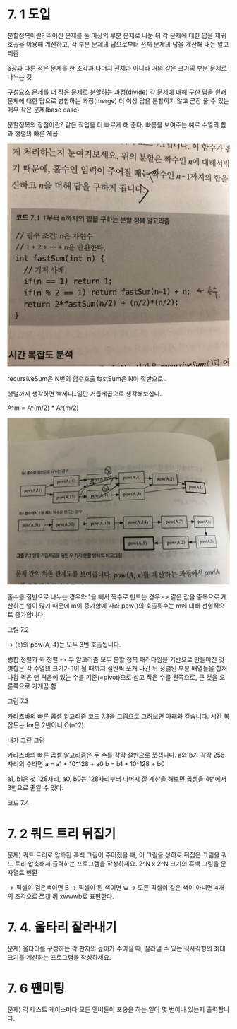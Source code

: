 # 7. 1 도입

분할정복이란? 주어진 문제를 둘 이상의 부분 문제로 나눈 뒤 각 문제에 대한 답을 재귀 호출을 이용해 계산하고, 각 부분 문제의 답으로부터 전체 문제의 답을 계산해 내는 알고리즘

6장과 다른 점은 문제를 한 조각과 나머지 전체가 아니라 거의 같은 크기의 부분 문제로 나누는 것

구성요소
문제를 더 작은 문제로 분할하는 과정(divide)
각 문제에 대해 구한 답을 원래 문제에 대한 답으로 병합하는 과정(merge)
더 이상 답을 분할하지 않고 곧장 풀 수 있는 매우 작은 문제(base case)

분할정복의 장점이란? 같은 작업을 더 빠르게 해 준다.
빠름을 보여주는 예로 수열의 합과 행렬의 빠른 제곱

![7_1](./7_1.jpg)

recursiveSum은 N번의 함수호출
fastSum은 N이 절반으로..



행렬까지 생각하면 빡세니..일단 거듭제곱으로 생각해보십다.

A^m = A^(m/2) * A^(m/2)

![7_2](./7_2.jpg)

홀수를 절반으로 나누는 경우와 1을 빼서 짝수로 만드는 경우
-> 같은 값을 중복으로 계산하는 일이 많기 때문에 m이 증가함에 따라 pow()의 호출횟수는 m에 대해 선형적으로 증가합니다. 

그림 7.2

-> (a)의 pow(A, 4)는 모두 3번 호출됩니다.

병합 정렬과 퀵 정렬
-> 두 알고리즘 모두 분할 정복 패러다임을 기반으로 만들어진 것
병합은 각 수열의 크기가 1이 될 때까지 절반씩 쪼개 나간 뒤 정렬된 부분 배열들을 합쳐 나감
퀵은 맨 처음에 있는 수를 기준(=pivot)으로 삼고 작은 수를 왼쪽으로, 큰 것을 오른쪽으로 가게끔 함

그림 7.3


카라츠바의 빠른 곱셈 알고리즘
코드 7.3을 그림으로 그려보면 아래와 같습니다.
시간 복잡도는 for문 2번이니 O(n^2)


내가 그린 그림


카라츠바의 빠른 곱셈 알고리즘은 두 수를 각각 절반으로 쪼갭니다.
a와 b가 각각 256자리의 수라면
a = a1 * 10^128 + a0
b = b1 * 10^128 + b0

a1, b1은 첫 128자리, a0, b0는 128자리부터 나머지
잘 계산을 해보면 곱셈을 4번에서 3번으로 줄일 수 있다. 

코드 7.4


# 7. 2 쿼드 트리 뒤집기

문제) 쿼드 트리로 압축된 흑백 그림이 주어졌을 때, 이 그림을 상하로 뒤집은 그림을 쿼드 트리 압축해서 출력하는 프로그램을 작성하세요.
2^N x 2^N 크기의 흑백 그림을 문자열로 변환

-> 픽셀이 검은색이면 B
-> 픽셀이 흰 색이면 w
-> 모든 픽셀이 같은 색이 아니면 4개의 조각으로 쪼갠 뒤 xwwwb로 표현한다. 


# 7. 4. 울타리 잘라내기

문제) 울타리를 구성하는 각 판자의 높이가 주어질 때, 잘라낼 수 있는 직사각형의 최대 크기를 계산하는 프로그램을 작성하세요.


# 7. 6 팬미팅

문제) 각 테스트 케이스마다 모든 멤버들이 포옹을 하는 일이 몇 번이나 있는지 출력합니다.

